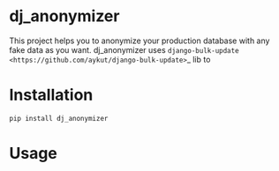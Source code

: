 dj_anonymizer
==================================
This project helps you to anonymize your production database with any fake data as you want.
dj_anonymizer uses `django-bulk-update <https://github.com/aykut/django-bulk-update>`_ lib to 

Installation
==================================
    pip install dj_anonymizer

Usage
==================================
